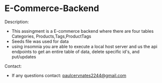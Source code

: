 # E-Commerce-Backend

Description: 
- This assingment is a E-commerce backend where there are four tables Categories, Products,Tags,ProductTags
- Seeds file was used for data
- using insomnia you are able to execute a local host server and us the api endpoints to get an entire table of data, delete specific id's, and put/updates

Contact:
- If any questions contact: paulcervnates2244@gmail.com
